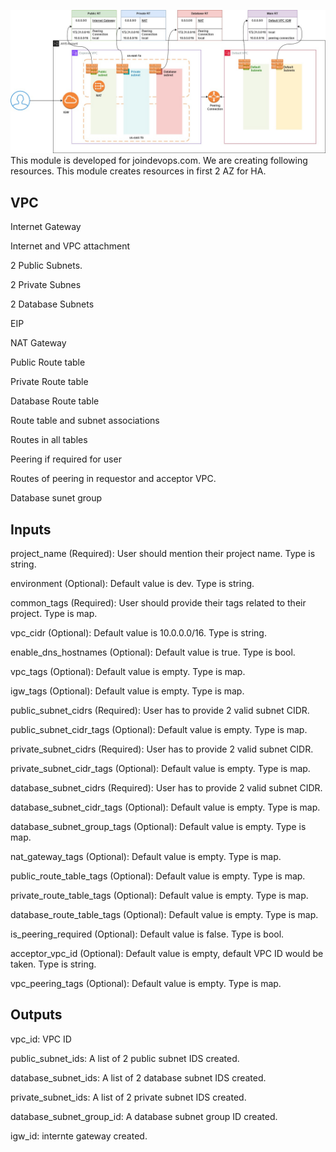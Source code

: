 ![alt text](image.png)
This module is developed for joindevops.com. We are creating following resources. This module creates resources in first 2 AZ for HA.

## VPC

Internet Gateway

Internet and VPC attachment

2 Public Subnets.

2 Private Subnes

2 Database Subnets

EIP

NAT Gateway

Public Route table

Private Route table

Database Route table

Route table and subnet associations

Routes in all tables

Peering if required for user

Routes of peering in requestor and acceptor VPC.

Database sunet group

## Inputs

project_name (Required): User should mention their project name. Type is string.

environment (Optional): Default value is dev. Type is string.

common_tags (Required): User should provide their tags related to their project. Type is map.

vpc_cidr (Optional): Default value is 10.0.0.0/16. Type is string.

enable_dns_hostnames (Optional): Default value is true. Type is bool.

vpc_tags (Optional): Default value is empty. Type is map.

igw_tags (Optional): Default value is empty. Type is map.

public_subnet_cidrs (Required): User has to provide 2 valid subnet CIDR.

public_subnet_cidr_tags (Optional): Default value is empty. Type is map.

private_subnet_cidrs (Required): User has to provide 2 valid subnet CIDR.

private_subnet_cidr_tags (Optional): Default value is empty. Type is map.

database_subnet_cidrs (Required): User has to provide 2 valid subnet CIDR.

database_subnet_cidr_tags (Optional): Default value is empty. Type is map.

database_subnet_group_tags (Optional): Default value is empty. Type is map.

nat_gateway_tags (Optional): Default value is empty. Type is map.

public_route_table_tags (Optional): Default value is empty. Type is map.

private_route_table_tags (Optional): Default value is empty. Type is map.

database_route_table_tags (Optional): Default value is empty. Type is map.

is_peering_required (Optional): Default value is false. Type is bool.

acceptor_vpc_id (Optional): Default value is empty, default VPC ID would be taken. Type is string.

vpc_peering_tags (Optional): Default value is empty. Type is map.

## Outputs

vpc_id: VPC ID

public_subnet_ids: A list of 2 public subnet IDS created.

database_subnet_ids: A list of 2 database subnet IDS created.

private_subnet_ids: A list of 2 private subnet IDS created.

database_subnet_group_id: A database subnet group ID created.

igw_id: internte gateway created.